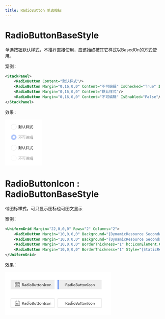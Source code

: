 ```yaml
---
title: RadioButton 单选按钮
---
```


# RadioButtonBaseStyle

单选按钮默认样式，不推荐直接使用，应该始终被其它样式以BasedOn的方式使用。

案例：

```xml
<StackPanel>
    <RadioButton Content="默认样式"/>
    <RadioButton Margin="0,16,0,0" Content="不可编辑" IsChecked="True" IsEnabled="False"/>
    <RadioButton Margin="0,16,0,0" Content="默认样式"/>
    <RadioButton Margin="0,16,0,0" Content="不可编辑" IsEnabled="False"/>
</StackPanel>
```

效果：

![RadioButton.DefaultStyle](https://raw.githubusercontent.com/HandyOrg/HandyOrgResource/master/HandyControl/Doc/native_controls/RadioButton.DefaultStyle.png)

# RadioButtonIcon : RadioButtonBaseStyle

带图标样式，可只显示图标也可图文显示

案例：

```xml
<UniformGrid Margin="22,0,0,0" Rows="2" Columns="2">
    <RadioButton Margin="10,0,0,0" Background="{DynamicResource SecondaryRegionBrush}" hc:IconElement.Geometry="{StaticResource CalendarGeometry}" Style="{StaticResource RadioButtonIcon}" Content="RadioButtonIcon"/>
    <RadioButton Margin="10,0,0,0" Background="{DynamicResource SecondaryRegionBrush}" Style="{StaticResource RadioButtonIcon}" Content="RadioButtonIcon" IsChecked="True"/>
    <RadioButton Margin="10,0,0,0" BorderThickness="1" hc:IconElement.Geometry="{StaticResource CalendarGeometry}" Style="{StaticResource RadioButtonIcon}" Content="RadioButtonIcon"/>
    <RadioButton Margin="10,0,0,0" BorderThickness="1" Style="{StaticResource RadioButtonIcon}" Content="RadioButtonIcon"/>
</UniformGrid>
```

效果：

![RadioButton.IconStyle](https://raw.githubusercontent.com/HandyOrg/HandyOrgResource/master/HandyControl/Doc/native_controls/RadioButton.IconStyle.png)